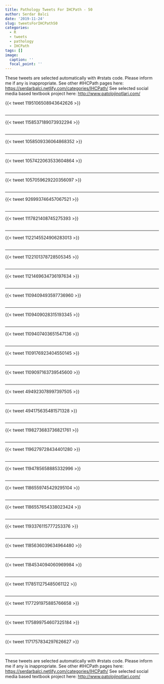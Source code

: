 ```yaml
---
title: Pathology Tweets For IHCPath - 50
author: Serdar Balci
date: '2019-11-24'
slug: tweetsForIHCPath50
categories:
  - R
  - tweets
  - pathology
  - IHCPath
tags: []
image:
  caption: ''
  focal_point: ''
---
```



These tweets are selected automatically with #rstats code. Please inform me if any is inappropriate.
See other #IHCPath pages here: https://serdarbalci.netlify.com/categories/IHCPath/ 
See selected social media based textbook project here: http://www.patolojinotlari.com/

{{< tweet 1195106508943642626 >}}
<br>
<br>
<hr>
{{< tweet 1158537189073932294 >}}
<br>
<br>
<hr>
{{< tweet 1058509336064868352 >}}
<br>
<br>
<hr>
{{< tweet 1057422063533604864 >}}
<br>
<br>
<hr>
{{< tweet 1057059629220356097 >}}
<br>
<br>
<hr>
{{< tweet 926993746457067521 >}}
<br>
<br>
<hr>
{{< tweet 1117821408745275393 >}}
<br>
<br>
<hr>
{{< tweet 1122145524906283013 >}}
<br>
<br>
<hr>
{{< tweet 1122101378728505345 >}}
<br>
<br>
<hr>
{{< tweet 1121469634736197634 >}}
<br>
<br>
<hr>
{{< tweet 1109409493597736960 >}}
<br>
<br>
<hr>
{{< tweet 1109409028315193345 >}}
<br>
<br>
<hr>
{{< tweet 1109407403651547136 >}}
<br>
<br>
<hr>
{{< tweet 1109176923404550145 >}}
<br>
<br>
<hr>
{{< tweet 1109097163739545600 >}}
<br>
<br>
<hr>
{{< tweet 494923078997397505 >}}
<br>
<br>
<hr>
{{< tweet 494175635481571328 >}}
<br>
<br>
<hr>
{{< tweet 1198273683736821761 >}}
<br>
<br>
<hr>
{{< tweet 1196279728434401280 >}}
<br>
<br>
<hr>
{{< tweet 1194785658885332996 >}}
<br>
<br>
<hr>
{{< tweet 1186559745429295104 >}}
<br>
<br>
<hr>
{{< tweet 1186557654338023424 >}}
<br>
<br>
<hr>
{{< tweet 1193376115777253376 >}}
<br>
<br>
<hr>
{{< tweet 1185636039634964480 >}}
<br>
<br>
<hr>
{{< tweet 1184534094060969984 >}}
<br>
<br>
<hr>
{{< tweet 1178511275485061122 >}}
<br>
<br>
<hr>
{{< tweet 1177291975885766658 >}}
<br>
<br>
<hr>
{{< tweet 1175899754607325184 >}}
<br>
<br>
<hr>
{{< tweet 1171757834297626627 >}}
<br>
<br>
<hr>


These tweets are selected automatically with #rstats code. Please inform me if any is inappropriate.
See other #IHCPath pages here: https://serdarbalci.netlify.com/categories/IHCPath/ 
See selected social media based textbook project here: http://www.patolojinotlari.com/
